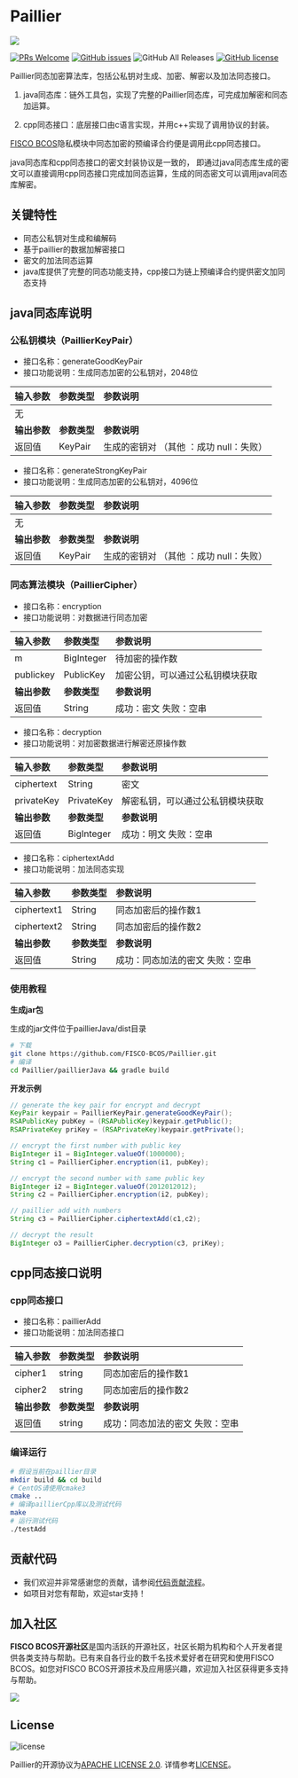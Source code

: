 # Paillier

![](https://github.com/FISCO-BCOS/FISCO-BCOS/raw/master/docs/images/FISCO_BCOS_Logo.svg?sanitize=true)



[![PRs Welcome](https://img.shields.io/badge/PRs-welcome-brightgreen.svg?style=flat-square)](http://makeapullrequest.com)
[![GitHub issues](https://img.shields.io/github/issues/FISCO-BCOS/paillier.svg)](https://github.com/FISCO-BCOS/paillier/issues)
![GitHub All Releases](https://img.shields.io/github/downloads/FISCO-BCOS/paillier/total.svg)
[![GitHub license](https://img.shields.io/github/license/FISCO-BCOS/paillier.svg)](https://github.com/FISCO-BCOS/Paillier/blob/master/LICENSE)

Paillier同态加密算法库，包括公私钥对生成、加密、解密以及加法同态接口。

1. java同态库：链外工具包，实现了完整的Paillier同态库，可完成加解密和同态加运算。

2. cpp同态接口：底层接口由c语言实现，并用c++实现了调用协议的封装。

[FISCO BCOS](https://github.com/FISCO-BCOS/FISCO-BCOS/tree/master)隐私模块中同态加密的预编译合约便是调用此cpp同态接口。

java同态库和cpp同态接口的密文封装协议是一致的， 即通过java同态库生成的密文可以直接调用cpp同态接口完成加同态运算，生成的同态密文可以调用java同态库解密。

## 关键特性

- 同态公私钥对生成和编解码
- 基于paillier的数据加解密接口
- 密文的加法同态运算
- java库提供了完整的同态功能支持，cpp接口为链上预编译合约提供密文加同态支持

## java同态库说明

### 公私钥模块（PaillierKeyPair）

- 接口名称：generateGoodKeyPair
- 接口功能说明：生成同态加密的公私钥对，2048位

| 输入参数     | 参数类型     | 参数说明                                   |
| :----------- | :----------- | :----------------------------------------- |
| 无    |           |             |
| **输出参数** | **参数类型** | **参数说明**                               |
| 返回值       | KeyPair      | 生成的密钥对 （其他 ：成功    null：失败） |

- 接口名称：generateStrongKeyPair
- 接口功能说明：生成同态加密的公私钥对，4096位

| 输入参数     | 参数类型     | 参数说明                                   |
| :----------- | :----------- | :----------------------------------------- |
| 无    |           |             |
| **输出参数** | **参数类型** | **参数说明**                               |
| 返回值       | KeyPair      | 生成的密钥对 （其他 ：成功    null：失败） |


### 同态算法模块（PaillierCipher）

- 接口名称：encryption
- 接口功能说明：对数据进行同态加密

| 输入参数     | 参数类型     | 参数说明                         |
| :----------- | :----------- | :------------------------------- |
| m            | BigInteger   | 待加密的操作数                   |
| publickey    | PublicKey    | 加密公钥，可以通过公私钥模块获取 |
| **输出参数** | **参数类型** | **参数说明**                     |
| 返回值       | String       | 成功：密文    失败：空串         |

- 接口名称：decryption
- 接口功能说明：对加密数据进行解密还原操作数

| 输入参数     | 参数类型     | 参数说明                         |
| :----------- | :----------- | :------------------------------- |
| ciphertext   | String       | 密文                             |
| privateKey   | PrivateKey   | 解密私钥，可以通过公私钥模块获取 |
| **输出参数** | **参数类型** | **参数说明**                     |
| 返回值       | BigInteger   | 成功：明文    失败：空串         |

- 接口名称：ciphertextAdd
- 接口功能说明：加法同态实现

| 输入参数     | 参数类型     | 参数说明                           |
| :----------- | :----------- | :--------------------------------- |
| ciphertext1  | String       | 同态加密后的操作数1                |
| ciphertext2  | String       | 同态加密后的操作数2                |
| **输出参数** | **参数类型** | **参数说明**                       |
| 返回值       | String       | 成功：同态加法的密文    失败：空串 |

### 使用教程

**生成jar包**

生成的jar文件位于paillierJava/dist目录
```bash
# 下载
git clone https://github.com/FISCO-BCOS/Paillier.git
# 编译
cd Paillier/paillierJava && gradle build
```

**开发示例**

```java
// generate the key pair for encrypt and decrypt
KeyPair keypair = PaillierKeyPair.generateGoodKeyPair();
RSAPublicKey pubKey = (RSAPublicKey)keypair.getPublic();
RSAPrivateKey priKey = (RSAPrivateKey)keypair.getPrivate();

// encrypt the first number with public key
BigInteger i1 = BigInteger.valueOf(1000000);
String c1 = PaillierCipher.encryption(i1, pubKey);

// encrypt the second number with same public key
BigInteger i2 = BigInteger.valueOf(2012012012);
String c2 = PaillierCipher.encryption(i2, pubKey);

// paillier add with numbers
String c3 = PaillierCipher.ciphertextAdd(c1,c2);

// decrypt the result
BigInteger o3 = PaillierCipher.decryption(c3, priKey);
```

## cpp同态接口说明

### cpp同态接口

- 接口名称：paillierAdd
- 接口功能说明：加法同态接口

| 输入参数     | 参数类型     | 参数说明                           |
| :----------- | :----------- | :--------------------------------- |
| cipher1      | string       | 同态加密后的操作数1                |
| cipher2      | string       | 同态加密后的操作数2                |
| **输出参数** | **参数类型** | **参数说明**                       |
| 返回值       | string       | 成功：同态加法的密文    失败：空串 |

### 编译运行

```bash
# 假设当前在paillier目录
mkdir build && cd build
# CentOS请使用cmake3
cmake ..
# 编译paillierCpp库以及测试代码
make
# 运行测试代码
./testAdd
```
## 贡献代码

- 我们欢迎并非常感谢您的贡献，请参阅[代码贡献流程](CONTRIBUTING.md)。
- 如项目对您有帮助，欢迎star支持！

## 加入社区

**FISCO BCOS开源社区**是国内活跃的开源社区，社区长期为机构和个人开发者提供各类支持与帮助。已有来自各行业的数千名技术爱好者在研究和使用FISCO BCOS。如您对FISCO BCOS开源技术及应用感兴趣，欢迎加入社区获得更多支持与帮助。

![](https://media.githubusercontent.com/media/FISCO-BCOS/LargeFiles/master/images/QR_image.png)

## License

![license](https://img.shields.io/badge/license-Apache%20v2-blue.svg)

Paillier的开源协议为[APACHE LICENSE 2.0](http://www.apache.org/licenses/). 详情参考[LICENSE](./LICENSE)。

